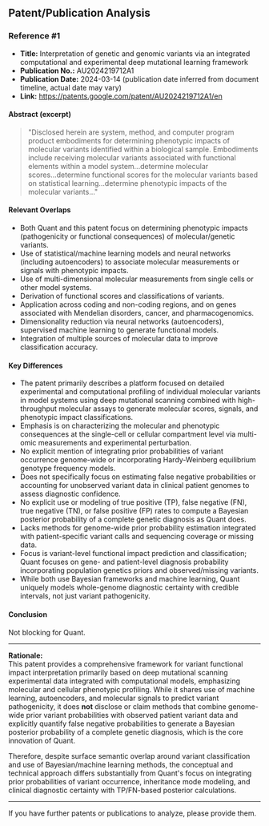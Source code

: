 ## Patent/Publication Analysis

### Reference #1

- **Title:** Interpretation of genetic and genomic variants via an integrated computational and experimental deep mutational learning framework
- **Publication No.:** AU2024219712A1
- **Publication Date:** 2024-03-14 (publication date inferred from document timeline, actual date may vary)
- **Link:** https://patents.google.com/patent/AU2024219712A1/en

#### Abstract (excerpt)

> "Disclosed herein are system, method, and computer program product embodiments for determining phenotypic impacts of molecular variants identified within a biological sample. Embodiments include receiving molecular variants associated with functional elements within a model system...determine molecular scores...determine functional scores for the molecular variants based on statistical learning...determine phenotypic impacts of the molecular variants..."

#### Relevant Overlaps

- Both Quant and this patent focus on determining phenotypic impacts (pathogenicity or functional consequences) of molecular/genetic variants.
- Use of statistical/machine learning models and neural networks (including autoencoders) to associate molecular measurements or signals with phenotypic impacts.
- Use of multi-dimensional molecular measurements from single cells or other model systems.
- Derivation of functional scores and classifications of variants.
- Application across coding and non-coding regions, and on genes associated with Mendelian disorders, cancer, and pharmacogenomics.
- Dimensionality reduction via neural networks (autoencoders), supervised machine learning to generate functional models.
- Integration of multiple sources of molecular data to improve classification accuracy.

#### Key Differences

- The patent primarily describes a platform focused on detailed experimental and computational profiling of individual molecular variants in model systems using deep mutational scanning combined with high-throughput molecular assays to generate molecular scores, signals, and phenotypic impact classifications.
- Emphasis is on characterizing the molecular and phenotypic consequences at the single-cell or cellular compartment level via multi-omic measurements and experimental perturbation.
- No explicit mention of integrating prior probabilities of variant occurrence genome-wide or incorporating Hardy-Weinberg equilibrium genotype frequency models.
- Does not specifically focus on estimating false negative probabilities or accounting for unobserved variant data in clinical patient genomes to assess diagnostic confidence.
- No explicit use or modeling of true positive (TP), false negative (FN), true negative (TN), or false positive (FP) rates to compute a Bayesian posterior probability of a complete genetic diagnosis as Quant does.
- Lacks methods for genome-wide prior probability estimation integrated with patient-specific variant calls and sequencing coverage or missing data.
- Focus is variant-level functional impact prediction and classification; Quant focuses on gene- and patient-level diagnosis probability incorporating population genetics priors and observed/missing variants.
- While both use Bayesian frameworks and machine learning, Quant uniquely models whole-genome diagnostic certainty with credible intervals, not just variant pathogenicity.

#### Conclusion

Not blocking for Quant.

---

**Rationale:**  
This patent provides a comprehensive framework for variant functional impact interpretation primarily based on deep mutational scanning experimental data integrated with computational models, emphasizing molecular and cellular phenotypic profiling. While it shares use of machine learning, autoencoders, and molecular signals to predict variant pathogenicity, it does **not** disclose or claim methods that combine genome-wide prior variant probabilities with observed patient variant data and explicitly quantify false negative probabilities to generate a Bayesian posterior probability of a complete genetic diagnosis, which is the core innovation of Quant.

Therefore, despite surface semantic overlap around variant classification and use of Bayesian/machine learning methods, the conceptual and technical approach differs substantially from Quant's focus on integrating prior probabilities of variant occurrence, inheritance mode modeling, and clinical diagnostic certainty with TP/FN-based posterior calculations.

---

If you have further patents or publications to analyze, please provide them.
